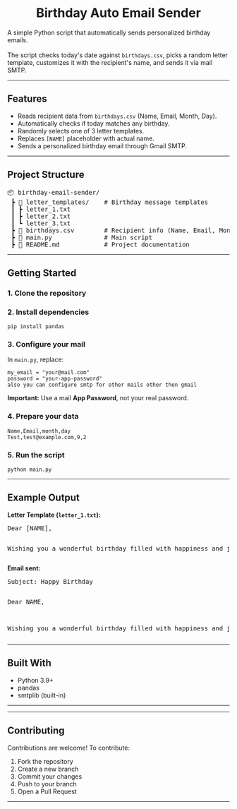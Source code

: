 <h1 align="center">Birthday Auto Email Sender </h1>

<p>
  A simple Python script that automatically sends personalized birthday emails.<br>
  <br>
  The script checks today's date against <code>birthdays.csv</code>, picks a random letter template,
  customizes it with the recipient's name, and sends it via mail SMTP.
</p>

<hr>

<h2> Features</h2>
<ul>
  <li> Reads recipient data from <code>birthdays.csv</code> (Name, Email, Month, Day).</li>
  <li> Automatically checks if today matches any birthday.</li>
  <li> Randomly selects one of 3 letter templates.</li>
  <li> Replaces <code>[NAME]</code> placeholder with actual name.</li>
  <li> Sends a personalized birthday email through Gmail SMTP.</li>
</ul>

<hr>

<h2> Project Structure</h2>

<pre>
📦 birthday-email-sender/
 ┣ 📂 letter_templates/    # Birthday message templates
 ┃ ┣ letter_1.txt
 ┃ ┣ letter_2.txt
 ┃ ┗ letter_3.txt
 ┣ 📜 birthdays.csv        # Recipient info (Name, Email, Month, Day)
 ┣ 📜 main.py              # Main script
 ┣ 📜 README.md            # Project documentation
</pre>

<hr>

<h2> Getting Started</h2>

<h3>1. Clone the repository</h3>

<h3>2. Install dependencies</h3>
<pre><code>pip install pandas
</code></pre>

<h3>3. Configure your mail</h3>
<p>In <code>main.py</code>, replace:</p>
<pre><code>my_email = "your@mail.com"
password = "your-app-password"
also you can configure smtp for other mails other then gmail
</code></pre>
<p><b>Important:</b> Use a mail <b>App Password</b>, not your real password.</p>

<h3>4. Prepare your data</h3>
<pre><code>Name,Email,month,day
Test,test@example.com,9,2
</code></pre>

<h3>5. Run the script</h3>
<pre><code>python main.py
</code></pre>

<hr>

<h2> Example Output</h2>
<p><b>Letter Template (<code>letter_1.txt</code>):</b></p>
<pre>
Dear [NAME],

Wishing you a wonderful birthday filled with happiness and joy! 🎂🥳
</pre>

<p><b>Email sent:</b></p>
<pre>
Subject: Happy Birthday

Dear NAME,

Wishing you a wonderful birthday filled with happiness and joy! 🎂🥳
</pre>

<hr>

<h2> Built With</h2>
<ul>
  <li>Python 3.9+</li>
  <li>pandas</li>
  <li>smtplib (built-in)</li>
</ul>

<hr>
<hr>

<h2> Contributing</h2>
<p>Contributions are welcome! To contribute:</p>
<ol>
  <li>Fork the repository</li>
  <li>Create a new branch</li>
  <li>Commit your changes</li>
  <li>Push to your branch</li>
  <li>Open a Pull Request</li>
</ol>
<hr>
